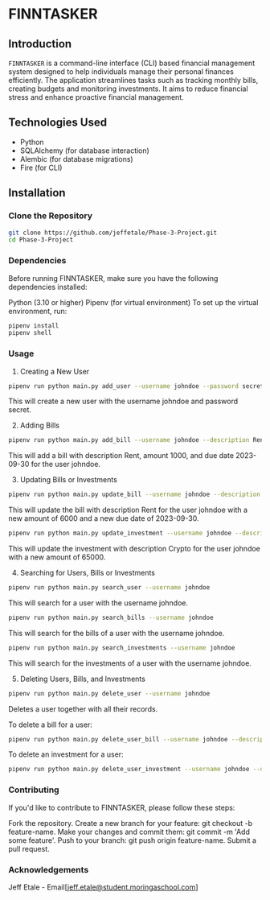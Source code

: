# FINNTASKER

## Introduction

`FINNTASKER` is a command-line interface (CLI) based financial management system designed to help individuals manage their personal finances efficiently. The application streamlines tasks such as tracking monthly bills, creating budgets and monitoring investments. It aims to reduce financial stress and enhance proactive financial management.

## Technologies Used

- Python
- SQLAlchemy (for database interaction)
- Alembic (for database migrations)
- Fire (for CLI)

## Installation

### Clone the Repository

```bash
git clone https://github.com/jeffetale/Phase-3-Project.git
cd Phase-3-Project
```
### Dependencies
Before running FINNTASKER, make sure you have the following dependencies installed:

Python (3.10 or higher)
Pipenv (for virtual environment)
To set up the virtual environment, run:
```bash
pipenv install
pipenv shell
```
### Usage
1. Creating a New User
```bash
pipenv run python main.py add_user --username johndoe --password secret
```
This will create a new user with the username johndoe and password secret.

2. Adding Bills
```bash
pipenv run python main.py add_bill --username johndoe --description Rent --amount 1000 --due_date 2023-09-30
```
This will add a bill with description Rent, amount 1000, and due date 2023-09-30 for the user johndoe.

3. Updating Bills or Investments
```bash
pipenv run python main.py update_bill --username johndoe --description Rent --new_amount 6000 --new_due_date 2023-09-30
```
This will update the bill with description Rent for the user johndoe with a new amount of 6000 and a new due date of 2023-09-30.
```bash
pipenv run python main.py update_investment --username johndoe --description Crypto --new_amount 65000 
```
This will update the investment with description Crypto for the user johndoe with a new amount of 65000.

4. Searching for Users, Bills or Investments
```bash
pipenv run python main.py search_user --username johndoe
```
This will search for a user with the username johndoe.
```bash
pipenv run python main.py search_bills --username johndoe
```
This will search for the bills of a user with the username johndoe.
```bash
pipenv run python main.py search_investments --username johndoe
```
This will search for the investments of a user with the username johndoe.

5. Deleting Users, Bills, and Investments
```bash
pipenv run python main.py delete_user --username johndoe
```
Deletes a user together with all their records.

To delete a bill for a user:
```bash
pipenv run python main.py delete_user_bill --username johndoe --description Rent
```
To delete an investment for a user:
```bash
pipenv run python main.py delete_user_investment --username johndoe --description Stocks
```
### Contributing
If you'd like to contribute to FINNTASKER, please follow these steps:

Fork the repository.
Create a new branch for your feature: git checkout -b feature-name.
Make your changes and commit them: git commit -m 'Add some feature'.
Push to your branch: git push origin feature-name.
Submit a pull request.

### Acknowledgements

Jeff Etale - Email[jeff.etale@student.moringaschool.com]
